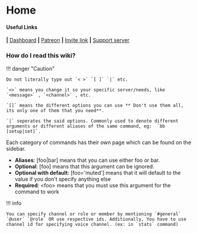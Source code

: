 # Home

#### Useful Links

**|** [Dashboard](https://dashboard.boosterbot.xyz/) **|** [Patreon](https://boosterbot.xyz/premium) **|** [Invite link](https://boosterbot.xyz/invite) **|** [Support server](https://boosterbot.xyz/support)

### How do I read this wiki?

!!! danger "Caution"

    Do not literally type out `< >` `[ ]` `|` etc.

    `<>` means you change it so your specific server/needs, like `<message>` , `<channel>` , etc.

    `[]` means the different options you can use ** Don't use them all, its only one of them that you need**.

    `|` seperates the said options. Commonly used to denote different arguments or different aliases of the same command, eg:  `bb [setup|set]`.

Each category of commands has their own page which can be found on the sidebar.

-   **Aliases**: [foo|bar] means that you can use either foo or bar.
-   **Optional**: [foo] means that this argument can be ignored.
-   **Optional with default**: [foo='muted'] means that it will default to the value if you don't specify anything else
-   **Required**: <foo\> means that you must use this argument for the command to work
    <!-- "Many" is not being used right now.  -->
    <!-- - **Many**: <foos...> or [foos...] means that you can specify more than one -->

!!! info

    You can specify channel or role or member by mentioning `#general` `@user` `@role` OR use respective ids. Additionally, You have to use channel id for specifying voice channel. (ex: in `stats` command)
